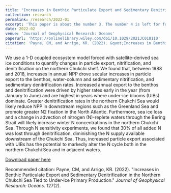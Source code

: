 ```yaml
---
title: "Increases in Benthic Particulate Export and Sedimentary Denitrification in the Northern Chukchi Sea Tied to Under‐Ice Primary Production"
collection: research
permalink: /research/2022-01
excerpt: 'This paper is about the number 3. The number 4 is left for future work.'
date: 2022-02
venue: 'Journal of Geophysical Research: Oceans'
paperurl: 'https://onlinelibrary.wiley.com/doi/10.1029/2021JC018110'
citation: 'Payne, CM, and Arrigo, KR. (2022). &quot;Increases in Benthic Particulate Export and Sedimentary Denitrification in the Northern Chukchi Sea Tied to Under‐Ice Primary Production.&quot; <i>Journal of Geophysical Research: Oceans</i>. 127(2).'
---
```

We use a 1-D coupled ecosystem model forced with satellite-derived sea ice conditions to quantify changes in particle export, nitrification, and denitrification on the northern Chukchi shelf. We found that, between 1988 and 2018, increases in annual NPP drove secular increases in particle export to the benthos, water-column and sedimentary nitrification, and sedimentary denitrification rates. Increased annual export to the benthos and denitrification were driven by higher rates early in the year (from January to June) and are highest in years where under-ice blooms (UIBs) dominate. Greater denitrification rates in the northern Chukchi Sea would likely reduce NPP in downstream regions such as the Greenland Sea and promote greater N2 fixation in the North Atlantic. Furthermore, sea ice loss and a change in advection of nitrogen (N)-replete waters through the Bering Strait will likely increase winter N concentrations in the northern Chukchi Sea. Through N sensitivity experiments, we found that 30% of all added N was lost through denitrification, diminishing the N supply available downstream of the Chukchi Sea. Thus, increased particle export associated with UIBs has the potential to markedly alter the N cycle both in the northern Chukchi Sea and in adjacent waters.

[Download paper here](https://onlinelibrary.wiley.com/doi/10.1029/2021JC018110)

Recommended citation: Payne, CM, and Arrigo, KR. (2022). "Increases in Benthic Particulate Export and Sedimentary Denitrification in the Northern Chukchi Sea Tied to Under‐Ice Primary Production." <i>Journal of Geophysical Research: Oceans</i>. 127(2).
